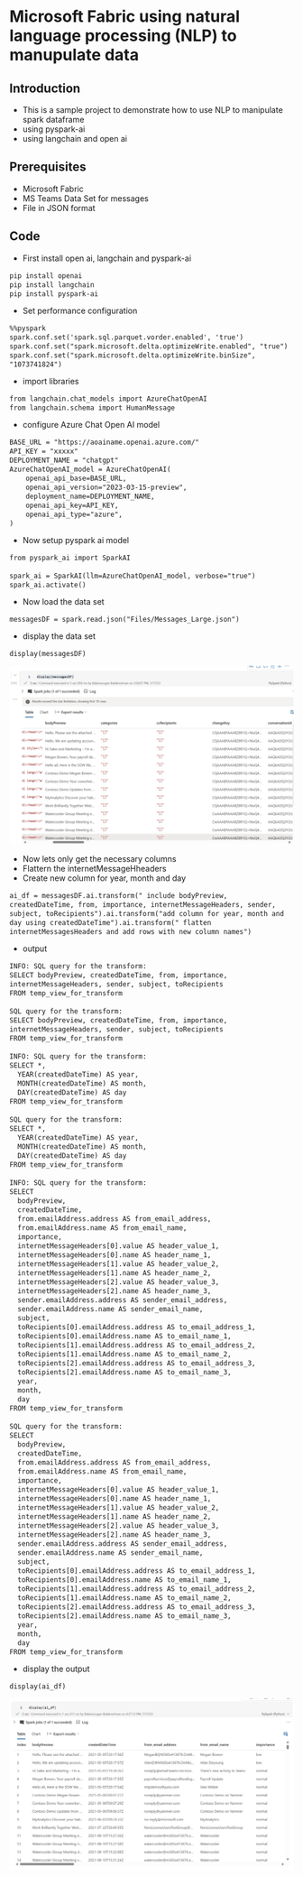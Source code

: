 # Microsoft Fabric using natural language processing (NLP) to manupulate data

## Introduction

- This is a sample project to demonstrate how to use NLP to manipulate spark dataframe
- using pyspark-ai
- using langchain and open ai

## Prerequisites

- Microsoft Fabric
- MS Teams Data Set for messages
- File in JSON format

## Code

- First install open ai, langchain and pyspark-ai

```
pip install openai
pip install langchain
pip install pyspark-ai
```

- Set performance configuration

```
%%pyspark
spark.conf.set('spark.sql.parquet.vorder.enabled', 'true')
spark.conf.set("spark.microsoft.delta.optimizeWrite.enabled", "true")
spark.conf.set("spark.microsoft.delta.optimizeWrite.binSize", "1073741824")
```

- import libraries

```
from langchain.chat_models import AzureChatOpenAI
from langchain.schema import HumanMessage
```

- configure Azure Chat Open AI model

```
BASE_URL = "https://aoainame.openai.azure.com/"
API_KEY = "xxxxx"
DEPLOYMENT_NAME = "chatgpt"
AzureChatOpenAI_model = AzureChatOpenAI(
    openai_api_base=BASE_URL,
    openai_api_version="2023-03-15-preview",
    deployment_name=DEPLOYMENT_NAME,
    openai_api_key=API_KEY,
    openai_api_type="azure",
)
```

- Now setup pyspark ai model

```
from pyspark_ai import SparkAI

spark_ai = SparkAI(llm=AzureChatOpenAI_model, verbose="true")
spark_ai.activate()
```

- Now load the data set

```
messagesDF = spark.read.json("Files/Messages_Large.json")
```

- display the data set

```
display(messagesDF)
```

![Architecture](https://github.com/balakreshnan/Samples2023/blob/main/MicrosoftFabric/Images/pysparkai1.jpg "Architecture")

- Now lets only get the necessary columns
- Flattern the internetMessageHheaders
- Create new column for year, month and day

```
ai_df = messagesDF.ai.transform(" include bodyPreview,  createdDateTime, from, importance, internetMessageHeaders, sender, subject, toRecipients").ai.transform("add column for year, month and day using createdDateTime").ai.transform(" flatten internetMessagesHeaders and add rows with new column names")
```

- output

```
INFO: SQL query for the transform:
SELECT bodyPreview, createdDateTime, from, importance, internetMessageHeaders, sender, subject, toRecipients 
FROM temp_view_for_transform

SQL query for the transform:
SELECT bodyPreview, createdDateTime, from, importance, internetMessageHeaders, sender, subject, toRecipients 
FROM temp_view_for_transform

INFO: SQL query for the transform:
SELECT *, 
  YEAR(createdDateTime) AS year, 
  MONTH(createdDateTime) AS month, 
  DAY(createdDateTime) AS day 
FROM temp_view_for_transform

SQL query for the transform:
SELECT *, 
  YEAR(createdDateTime) AS year, 
  MONTH(createdDateTime) AS month, 
  DAY(createdDateTime) AS day 
FROM temp_view_for_transform

INFO: SQL query for the transform:
SELECT 
  bodyPreview,
  createdDateTime,
  from.emailAddress.address AS from_email_address,
  from.emailAddress.name AS from_email_name,
  importance,
  internetMessageHeaders[0].value AS header_value_1,
  internetMessageHeaders[0].name AS header_name_1,
  internetMessageHeaders[1].value AS header_value_2,
  internetMessageHeaders[1].name AS header_name_2,
  internetMessageHeaders[2].value AS header_value_3,
  internetMessageHeaders[2].name AS header_name_3,
  sender.emailAddress.address AS sender_email_address,
  sender.emailAddress.name AS sender_email_name,
  subject,
  toRecipients[0].emailAddress.address AS to_email_address_1,
  toRecipients[0].emailAddress.name AS to_email_name_1,
  toRecipients[1].emailAddress.address AS to_email_address_2,
  toRecipients[1].emailAddress.name AS to_email_name_2,
  toRecipients[2].emailAddress.address AS to_email_address_3,
  toRecipients[2].emailAddress.name AS to_email_name_3,
  year,
  month,
  day
FROM temp_view_for_transform

SQL query for the transform:
SELECT 
  bodyPreview,
  createdDateTime,
  from.emailAddress.address AS from_email_address,
  from.emailAddress.name AS from_email_name,
  importance,
  internetMessageHeaders[0].value AS header_value_1,
  internetMessageHeaders[0].name AS header_name_1,
  internetMessageHeaders[1].value AS header_value_2,
  internetMessageHeaders[1].name AS header_name_2,
  internetMessageHeaders[2].value AS header_value_3,
  internetMessageHeaders[2].name AS header_name_3,
  sender.emailAddress.address AS sender_email_address,
  sender.emailAddress.name AS sender_email_name,
  subject,
  toRecipients[0].emailAddress.address AS to_email_address_1,
  toRecipients[0].emailAddress.name AS to_email_name_1,
  toRecipients[1].emailAddress.address AS to_email_address_2,
  toRecipients[1].emailAddress.name AS to_email_name_2,
  toRecipients[2].emailAddress.address AS to_email_address_3,
  toRecipients[2].emailAddress.name AS to_email_name_3,
  year,
  month,
  day
FROM temp_view_for_transform
```

- display the output

```
display(ai_df)
```

![Architecture](https://github.com/balakreshnan/Samples2023/blob/main/MicrosoftFabric/Images/pysparkai2.jpg "Architecture")